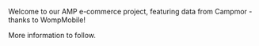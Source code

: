 Welcome to our AMP e-commerce project, featuring data from Campmor - thanks to WompMobile!

More information to follow.